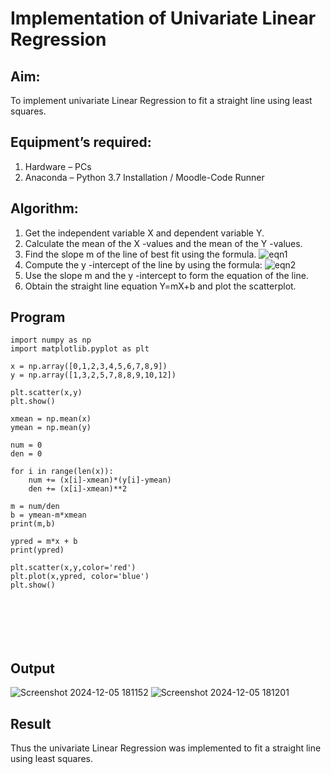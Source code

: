 # Implementation of Univariate Linear Regression
## Aim:
To implement univariate Linear Regression to fit a straight line using least squares.
## Equipment’s required:
1.	Hardware – PCs
2.	Anaconda – Python 3.7 Installation / Moodle-Code Runner
## Algorithm:
1.	Get the independent variable X and dependent variable Y.
2.	Calculate the mean of the X -values and the mean of the Y -values.
3.	Find the slope m of the line of best fit using the formula.
 ![eqn1](./eq1.jpg)
4.	Compute the y -intercept of the line by using the formula:
![eqn2](./eq2.jpg)  
5.	Use the slope m and the y -intercept to form the equation of the line.
6.	Obtain the straight line equation Y=mX+b and plot the scatterplot.
## Program
```
import numpy as np
import matplotlib.pyplot as plt

x = np.array([0,1,2,3,4,5,6,7,8,9])
y = np.array([1,3,2,5,7,8,8,9,10,12])

plt.scatter(x,y)
plt.show()

xmean = np.mean(x)
ymean = np.mean(y)

num = 0
den = 0

for i in range(len(x)):
    num += (x[i]-xmean)*(y[i]-ymean)
    den += (x[i]-xmean)**2

m = num/den
b = ymean-m*xmean
print(m,b)

ypred = m*x + b
print(ypred)

plt.scatter(x,y,color='red')
plt.plot(x,ypred, color='blue')
plt.show()







```
## Output
![Screenshot 2024-12-05 181152](https://github.com/user-attachments/assets/48441921-1144-4a76-8ef9-16f54ed868bf)
![Screenshot 2024-12-05 181201](https://github.com/user-attachments/assets/e75a05f8-9ae4-48e8-89e7-09cafe1daed4)




## Result
Thus the univariate Linear Regression was implemented to fit a straight line using least squares.
